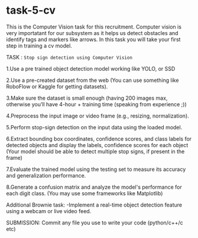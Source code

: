 # task-5-cv
This is the Computer Vision task for this recruitment.
Computer vision is very importatant for our subsystem as it helps us detect obstacles and identify tags and markers like arrows. In this task you will take your first step in training a cv model. 

TASK : ```Stop sign detection using Computer Vision```

1.Use a pre trained object detection model working like YOLO, or SSD

2.Use a pre-created dataset from the web (You can use something like RoboFlow or Kaggle for getting datasets). 

3.Make sure the dataset is small enough (having 200 images max, otherwise you’ll have 4-hour + training time (speaking from experience ;)) 

4.Preprocess the input image or video frame (e.g., resizing, normalization).

5.Perform stop-sign detection on the input data using the loaded model.

6.Extract bounding box coordinates, confidence scores, and class labels for detected objects and display the labels, confidence scores for each object (Your model should be able to detect multiple stop signs, if present in the frame)

7.Evaluate the trained model using the testing set to measure its accuracy and generalization performance.

8.Generate a confusion matrix and analyze the model's performance for each digit class. (You may use some frameworks like Matplotlib)


Additional Brownie task:
-Implement a real-time object detection feature using a webcam or live video feed.

SUBMISSION: Commit any file you use to write your code (python/c++/c etc)
